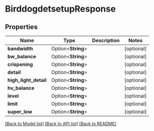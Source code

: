 # BirddogdetsetupResponse

## Properties

Name | Type | Description | Notes
------------ | ------------- | ------------- | -------------
**bandwidth** | Option<**String**> |  | [optional]
**bw_balance** | Option<**String**> |  | [optional]
**crispening** | Option<**String**> |  | [optional]
**detail** | Option<**String**> |  | [optional]
**high_light_detail** | Option<**String**> |  | [optional]
**hv_balance** | Option<**String**> |  | [optional]
**level** | Option<**String**> |  | [optional]
**limit** | Option<**String**> |  | [optional]
**super_low** | Option<**String**> |  | [optional]

[[Back to Model list]](../README.md#documentation-for-models) [[Back to API list]](../README.md#documentation-for-api-endpoints) [[Back to README]](../README.md)


